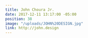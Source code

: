 ```yaml
---
title: John Choura Jr.
date: 2017-12-11 13:17:00 -05:00
position: 38
image: "/uploads/JOHN%20DESIGN.jpg"
link: http://john.design
---
```


